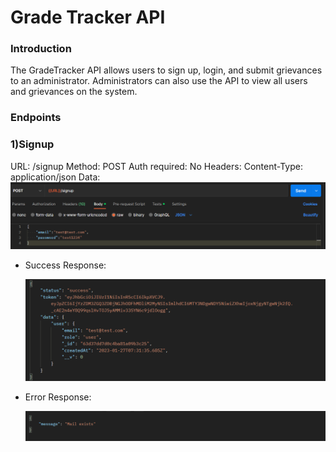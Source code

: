 # Grade Tracker API

### Introduction

The GradeTracker API allows users to sign up, login, and submit grievances to an administrator. Administrators can also use the API to view all users and grievances on the system.

### Endpoints

### 1)Signup

URL: /signup
Method: POST
Auth required: No
Headers: Content-Type: application/json
Data:
<img src="./images/reqSignup.png">

-   Success Response:

    <img src="./images/resSignup.png">

-   Error Response:

    <img src="./images/errSignup.png">
